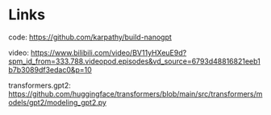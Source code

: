 # Links

code: https://github.com/karpathy/build-nanogpt

video: https://www.bilibili.com/video/BV11yHXeuE9d?spm_id_from=333.788.videopod.episodes&vd_source=6793d48816821eeb1b7b3089df3edac0&p=10

transformers.gpt2: https://github.com/huggingface/transformers/blob/main/src/transformers/models/gpt2/modeling_gpt2.py

